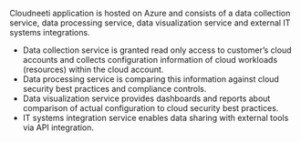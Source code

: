 Cloudneeti application is hosted on Azure and consists of a data collection service, data processing service, data visualization service and external IT systems integrations. 

*	Data collection service is granted read only access to customer’s cloud accounts and collects configuration information of cloud workloads (resources) within the cloud account. 
*	Data processing service is comparing this information against cloud security best practices and compliance controls. 
*	Data visualization service provides dashboards and reports about comparison of actual configuration to cloud security best practices.
*	IT systems integration service enables data sharing with external tools via API integration.

